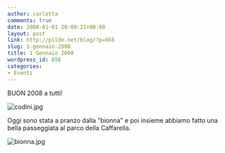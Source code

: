```yaml
---
author: carlotta
comments: true
date: 2008-01-01 20:09:21+00:00
layout: post
link: http://pilde.net/blog/?p=656
slug: 1-gennaio-2008
title: 1 Gennaio 2008
wordpress_id: 656
categories:
- Eventi
---
```


BUON 2008 a tutti!

![codini.jpg]({{baseurl}}/uploads/2008/01/codini.jpg)




Oggi sono stata a pranzo dalla "bionna" e poi insieme abbiamo fatto una bella passeggiata al parco della Caffarella.

![bionna.jpg]({{baseurl}}/uploads/2008/01/bionna.jpg)








